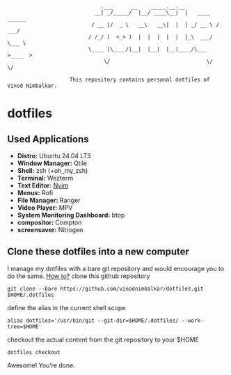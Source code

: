 ```
                              .___      __    _____.__.__
                            __| _/_____/  |__/ ____\__|  |   ____   ______
                           / __ |/  _ \   __\   __\|  |  | _/ __ \ /  ___/
                          / /_/ (  <_> )  |  |  |  |  |  |_\  ___/ \___ \
                          \____ |\____/|__|  |__|  |__|____/\___  >____  >
                               \/                               \/     \/

                    This repository contains personal dotfiles of Vinod Nimbalkar.
```

# dotfiles

## Used Applications

- **Distro:** Ubuntu 24.04 LTS
- **Window Manager:** Qtile
- **Shell:** zsh (+oh_my_zsh)
- **Terminal:** Wezterm
- **Text Editor:** [Nvim](https://github.com/vinodnimbalkar/dotfiles/tree/master/.config/nvim)
- **Menus:** Rofi
- **File Manager:** Ranger
- **Video Player:** MPV
- **System Monitoring Dashboard:** btop
- **compositor:** Compton
- **screensaver:** Nitrogen

## Clone these dotfiles into a new computer

I manage my dotfiles with a bare git repository and would encourage you to do the same. [How to?](https://www.atlassian.com/git/tutorials/dotfiles)
clone this github repository

```
git clone --bare https://github.com/vinodnimbalkar/dotfiles.git $HOME/.dotfiles
```

define the alias in the current shell scope

```
alias dotfiles='/usr/bin/git --git-dir=$HOME/.dotfiles/ --work-tree=$HOME'
```

checkout the actual content from the git repository to your $HOME

```
dotfiles checkout
```

Awesome! You’re done.
